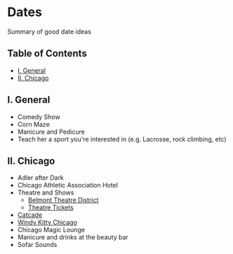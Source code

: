 # Dates
Summary of good date ideas

## Table of Contents

* [I. General](#i-general)
* [II. Chicago](#ii-chicago)

## I. General

* Comedy Show
* Corn Maze
* Manicure and Pedicure
* Teach her a sport you're interested in (e.g. Lacrosse, rock climbing, etc)

## II. Chicago

* Adler after Dark
* Chicago Athletic Association Hotel
* Theatre and Shows
  * [Belmont Theatre District](http://btdchicago.com/whats-playing-now/)
  * [Theatre Tickets](https://www.todaytix.com/x/chicago/shows)
* [Catcade](https://www.thecatcade.org/)
* [Windy Kitty Chicago](https://www.windykittychicago.com/)
* Chicago Magic Lounge
* Manicure and drinks at the beauty bar
* Sofar Sounds
